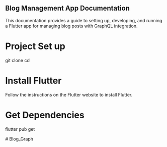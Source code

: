 ## Blog Management App Documentation
This documentation provides a guide to setting up, developing, and running a Flutter app for managing blog posts with GraphQL integration.

# Project Set up
git clone <repository-url>
cd <repository-directory>
# Install Flutter
Follow the instructions on the Flutter website to install Flutter.
# Get Dependencies
flutter pub get



 
 #   B l o g _ G r a p h 
 
 
